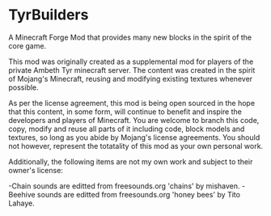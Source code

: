 # TyrBuilders
A Minecraft Forge Mod that provides many new blocks in the spirit of the core game.

This mod was originally created as a supplemental mod for players of the private Ambeth Tyr minecraft server.  The content was created in the spirit of Mojang's Minecraft, reusing and modifying existing textures whenever possible.  


As per the license agreement, this mod is being open sourced in the hope that this content, in some form, will continue to benefit and inspire the developers and players of Minecraft.  You are welcome to branch this code, copy, modify and reuse all parts of it including code, block models and textures, so long as you abide by Mojang's license agreements.  You should not however, represent the totatality of this mod as your own personal work.  


Additionally, the following items are not my own work and subject to their owner's license:

-Chain sounds are editted from freesounds.org 'chains' by mishaven.
-Beehive sounds are editted from freesounds.org 'honey bees' by Tito Lahaye.

